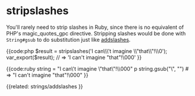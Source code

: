 # stripslashes

You'll rarely need to strip slashes in Ruby, since there is no equivalent of
PHP's magic_quotes_gpc directive. Stripping slashes would be done with
`String#gsub` to do substitution just like
[addslashes](../strings/addslashes).

{{code:php
    $result = stripslashes('I can\\\'t imagine \\"that\\"!\\0');
    var_export($result);
    // => 'I can\'t imagine "that"!\000'
}}

{{code:ruby
    string = "I can\\'t imagine \\\"that\\\"!\\\000"
    p string.gsub("\\", "")
    # => "I can't imagine \"that\"!\000"
}}


{{related:
    strings/addslashes
}}
